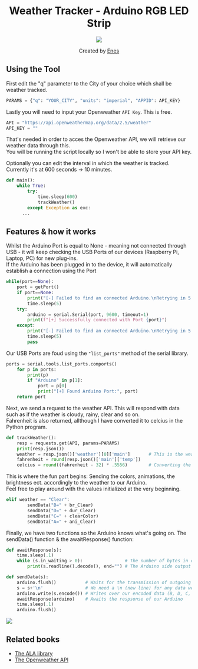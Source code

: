 <h1 align="center">Weather Tracker - Arduino RGB LED Strip</h1>

<div align="center">
  <img src="https://media.discordapp.net/attachments/914194110330576906/995748567090216970/unknown.png?width=500&height=374" id="center">
  <p align="center">
    Created by <a href="https://enes.vip" target="_blank">Enes</a>
  </p>
</div>

## Using the Tool

First edit the "q" parameter to the City of your choice which shall be weather tracked.
```python
PARAMS = {"q": "YOUR_CITY", "units": "imperial", "APPID": API_KEY}
```

Lastly you will need to input your Openweather `API Key`. This is free.
```python
API = "https://api.openweathermap.org/data/2.5/weather"
API_KEY = ""
```

That's needed in order to acces the Openweather API, we will retrieve our weather data through this.<br/>You will be running the script locally so I won't be able to store your API key.

Optionally you can edit the interval in which the weather is tracked. Currently it's at 600 seconds -> 10 minutes.
```python
def main():
	while True:
		try:
			time.sleep(600)
			trackWeather()
		except Exception as exc:
      ...
```

## Features & how it works

Whilst the Arduino Port is equal to None - meaning not connected through USB - it will keep checking the USB Ports of our devices (Raspberry Pi, Laptop, PC) for new plug-ins.<br/> If the Arduino has been plugged in to the device, it will automatically establish a connection using the Port
```python
while(port==None):
	port = getPort()
	if port==None:
		print("[-] Failed to find an connected Arduino.\nRetrying in 5 seconds..")
		time.sleep(5)
	try:
		arduino = serial.Serial(port, 9600, timeout=1)
		print(f"[+] Successfully connected with Port {port}")
	except:
		print("[-] Failed to find an connected Arduino.\nRetrying in 5 seconds..")
		time.sleep(5)
		pass
```

Our USB Ports are foud using the `"list_ports"` method of the serial library.
```python
ports = serial.tools.list_ports.comports()
	for p in ports:
		print(p)
		if "Arduino" in p[1]:
			port = p[0]
			print("[+] Found Arduino Port:", port)
	return port
```

Next, we send a request to the weather API. This will respond with data such as if the weather is cloudy, rainy, clear and so on.<br/> Fahrenheit is also returned, allthough I have converted it to celcius in the Python program.
```python
def trackWeather():
	resp = requests.get(API, params=PARAMS)
	print(resp.json())
	weather = resp.json()['weather'][0]['main']       # This is the weather status
	fahrenheit = round(resp.json()['main']['temp'])
	celcius = round((fahrenheit - 32) * .5556)        # Converting the Fahrenheit to Celcius
```

This is where the fun part begins: Sending the colors, animations, the brightness ect. accordingly to the weather to our Arduino.<br/>Feel free to play around with the values initialized at the very beginning.
```python
elif weather == "Clear":
		sendData("B=" + br_Clear)
		sendData("D=" + dur_Clear)
		sendData("C=" + clearColor)
		sendData("A=" + ani_Clear)
```

Finally, we have two functions so the Arduino knows what's going on. The sendData() function & the awaitResponse() function:
```python
def awaitResponse(s):
    time.sleep(.1)
    while (s.in_waiting > 0):                # The number of bytes in our input buffer
        print(s.readline().decode(), end="") # The Arduino side output

def sendData(s):
    arduino.flush()           # Waits for the transmission of outgoing serial data to complete
    s = s+'\n'                # We need a \n (new line) for any data we send, Arduino logic
    arduino.write(s.encode()) # Writes over our encoded data (B, D, C, A, P) in bytes
    awaitResponse(arduino)    # Awaits the respsonse of our Arduino
    time.sleep(.1)
    arduino.flush()
```

<img src="https://media.discordapp.net/attachments/914194110330576906/995750084157386822/unknown.png" id="center">

## Related books
- [The ALA library](https://github.com/bportaluri/ALA)
- [The Openweather API](https://openweathermap.org/api)
